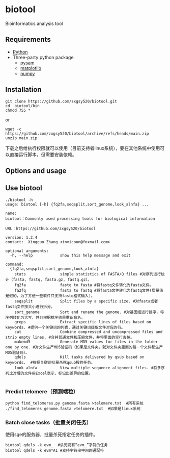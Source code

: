 # biotool
Bioinformatics analysis tool

## Requirements
* [Python](https://www.python.org/)
* Three-party python package
  * [pysam](https://pypi.org/project/pysam/)
  * [matplotlib](https://matplotlib.org/)
  * [numpy](https://numpy.org/doc/stable/index.html)
## Installation
```
git clone https://github.com/zxgsy520/biotool.git
cd  biotool/bin
chmod 755 *
```
or
```
wget -c https://github.com/zxgsy520/biotool/archive/refs/heads/main.zip
unzip main.zip

```
下载之后给执行权限就可以使用（目前支持者linux系统），要在其他系统中使用可以直接运行脚本，但需要安装依赖。
## Options and usage
## Use biotool
```
./biotool -h
usage: biotool [-h] {fq2fa,seqsplit,sort_genome,look_alnfa} ...

name:
biotool：Commonly used processing tools for biological information

URL：https://github.com/zxgsy520/biotool

version: 1.2.4
contact:  Xingguo Zhang <invicoun@foxmail.com>        

optional arguments:
  -h, --help            show this help message and exit

command:
  {fq2fa,seqsplit,sort_genome,look_alnfa}
    stats               simple statistics of FASTA/Q files #对序列进行统计（fasta, fastq, fasta.gz, fastq.gz）。
    fq2fa               fastq to fasta #将fastq文件转化为fasta文件。
    fa2fq               fasta to fastq #将fasta文件转化为fastq文件(质量值是假的，为了方便一些软件只支持fastq格式输入)。
    seqsplit            Split files by a specific size. #对fasta或者fastq文件按大小进行拆分。
    sort_genome         Sort and rename the genome. #对基因组进行排序，将序列转化为大写，并且根据排序结果重新命名。
    greps               Extract specific lines of files based on keywords. #提供一个关键词的列表，通过关键词提取文件对应的行。
    cat                 Combine compressed and uncompressed files and strip empty lines. #合并普通文件和压缩文件，并将里面的空行去掉。
    makemd5             Generate MD5 values for files in the folder one by one. #对文件生产MD5验证码（如果是文件夹，就对文件夹里面的每一个文件都生产MD5验证码）。
    qdels               Kill tasks delivered by qsub based on keywords.  #根据关键词批量杀死qsub投的任务。
    look_alnfa          View multiple sequence alignment files. #将多序列比对后的文件用Excel表示，标记出差异的位置。
 
```

### Predict telomere（预测端粒）
```
python find_telomeres.py genome.fasta >telomere.txt  #所有系统
./find_telomeres genome.fasta >telomere.txt  #如果是linux系统
``` 
### Batch close tasks（批量关闭任务）
使用sge的服务器，批量杀死指定任务的插件。
```
biotool qdels -k evm_  #杀死说有“evm_”字符的任务
biotool qdels -k evm*A1 #支持字符串中间的通配符
``` 
